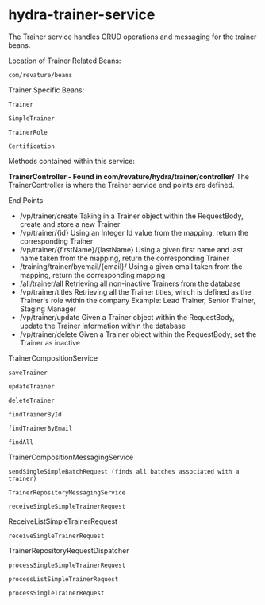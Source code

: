 # hydra-trainer-service

The Trainer service handles CRUD operations and messaging for the trainer beans.

Location of Trainer Related Beans:

	com/revature/beans

Trainer Specific Beans:

	Trainer

	SimpleTrainer

	TrainerRole

	Certification

Methods contained within this service:

**TrainerController - Found in com/revature/hydra/trainer/controller/**
The TrainerController is where the Trainer service end points are defined.

End Points
* /vp/trainer/create
	Taking in a Trainer object within the RequestBody, create and store a new Trainer
* /vp/trainer/{id}
	Using an Integer Id value from the mapping, return the corresponding Trainer
* /vp/trainer/{firstName}/{lastName}
	Using a given first name and last name taken from the mapping, return the corresponding Trainer
* /training/trainer/byemail/{email}/
	Using a given email taken from the mapping, return the corresponding mapping
* /all/trainer/all
	Retrieving all non-inactive Trainers from the database
* /vp/trainer/titles
	Retrieving all the Trainer titles, which is defined as the Trainer's role within the company
	Example: Lead Trainer, Senior Trainer, Staging Manager
* /vp/trainer/update
	Given a Trainer object within the RequestBody, update the Trainer information within the database
* /vp/trainer/delete
	Given a Trainer object within the RequestBody, set the Trainer as inactive

TrainerCompositionService 

	saveTrainer
	
	updateTrainer
	
	deleteTrainer
	
	findTrainerById
	
	findTrainerByEmail
	
	findAll

TrainerCompositionMessagingService

	sendSingleSimpleBatchRequest (finds all batches associated with a trainer)
	
	TrainerRepositoryMessagingService 
	
	receiveSingleSimpleTrainerRequest
	

ReceiveListSimpleTrainerRequest

	receiveSingleTrainerRequest
	

TrainerRepositoryRequestDispatcher 

	processSingleSimpleTrainerRequest
	
	processListSimpleTrainerRequest
	
	processSingleTrainerRequest
	


